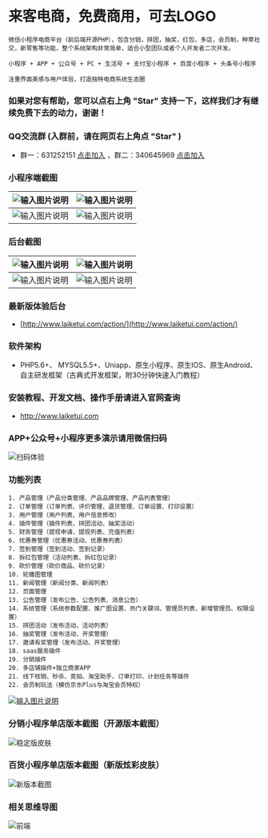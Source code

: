 # 来客电商，免费商用，可去LOGO


```
微信小程序电商平台（前后端开源PHP），包含分销，拼团，抽奖，红包，多店，会员制，种草社交，新零售等功能，整个系统架构非常简单，适合小型团队或者个人开发者二次开发。

小程序 + APP + 公众号 + PC + 生活号 + 支付宝小程序 + 百度小程序 + 头条号小程序

注重界面美感与用户体验，打造独特电商系统生态圈
```

### 如果对您有帮助，您可以点右上角 "Star" 支持一下，这样我们才有继续免费下去的动力，谢谢！

### QQ交流群 (入群前，请在网页右上角点 "Star" )

- 群一：631252151  [点击加入](http://shang.qq.com/wpa/qunwpa?idkey=e608e87cf657e7f0d0a6fe85b127784efd373f6e1e18d21b590af85f2612df55) ，群二：340645969  [点击加入](http://shang.qq.com/wpa/qunwpa?idkey=427109459854834986069455266c718998467b63c78f455940d6291de01a7d0b)


### 小程序端截图

| ![输入图片说明](http://www.laiketui.com/wp-content/uploads/2020/github1.png "在这里输入图片标题") | ![输入图片说明](http://www.laiketui.com/wp-content/uploads/2020/github2.png "在这里输入图片标题") |
| ------------------------------------------------------------------------------------------------------------------- | ------------------------------------------------------------------------------------------------------------------- |
| ![输入图片说明](http://www.laiketui.com/wp-content/uploads/2020/github3.png "在这里输入图片标题")                     | ![输入图片说明](http://www.laiketui.com/wp-content/uploads/2020/github4.png "在这里输入图片标题")                     |


### 后台截图

| ![输入图片说明](http://www.laiketui.com/wp-content/uploads/2020/github5.png "在这里输入图片标题") | ![输入图片说明](http://www.laiketui.com/wp-content/uploads/2020/github6.png "在这里输入图片标题") |
| ------------------------------------------------------------------------------------------------------------------- | ------------------------------------------------------------------------------------------------------------- |
| ![输入图片说明](http://www.laiketui.com/wp-content/uploads/2020/github7.png "在这里输入图片标题") | ![输入图片说明](http://www.laiketui.com/wp-content/uploads/2020/gitbub8.png "在这里输入图片标题") |

### 最新版体验后台

- [http://www.laiketui.com/action/](http://www.laiketui.com/action/)

### 软件架构

- PHP5.6+、 MYSQL5.5+、Uniapp、原生小程序、原生IOS、原生Android、 自主研发框架（古典式开发框架，附30分钟快速入门教程）

### 安装教程、开发文档、操作手册请进入官网查询

- http://www.laiketui.com

### APP+公众号+小程序更多演示请用微信扫码

![扫码体验](http://www.laiketui.com/wp-content/uploads/2020/github9.jpeg)

### 功能列表 

```
1. 产品管理（产品分类管理、产品品牌管理、产品列表管理）
2. 订单管理（订单列表、评价管理、退货管理、订单设置、打印设置）
3. 用户管理（用户列表、用户信息修改）
4. 插件管理（插件列表、拼团活动、抽奖活动）
5. 财务管理（提现申请、提现列表、充值列表）
6. 优惠券管理（优惠券活动、优惠券列表）
7. 签到管理（签到活动、签到记录）
8. 拆红包管理（活动列表、拆红包记录）
9. 砍价管理（砍价商品、砍价记录）
10. 轮播图管理
11. 新闻管理（新闻分类、新闻列表）
12. 页面管理
13. 公告管理（发布公告、公告列表、消息公告）
14. 系统管理（系统参数配置、推广图设置、热门关键词、管理员列表、新增管理员、权限设置）
15. 拼团活动（发布活动、活动列表）
16. 抽奖管理（发布活动、开奖管理）
17. 邀请有奖管理（发布活动、开奖管理）
18. saas服务插件
19. 分销插件
20. 多店铺插件+独立商家APP
21. 线下核销、秒杀、竞拍、淘宝助手、订单打印、计划任务等插件
22. 会员制玩法（模仿京东Plus与淘宝会员特权）
```

[![输入图片说明](http://www.laiketui.com/wp-content/uploads/2020/github10.gif "1572394734266.gif")](http://www.laiketui.com)

### 分销小程序单店版本截图（开源版本截图）

![稳定版皮肤](http://www.laiketui.com/wp-content/uploads/2020/github11.png "在这里输入图片标题")

### 百货小程序单店版本截图（新版炫彩皮肤）

![新版本截图](http://www.laiketui.com/wp-content/uploads/2020/github12.png "100638_e7f9fbc9_2029865.png")


### 相关思维导图
![前端](http://www.laiketui.com/wp-content/uploads/2020/github13.jpeg "来客小程序.jpg")
